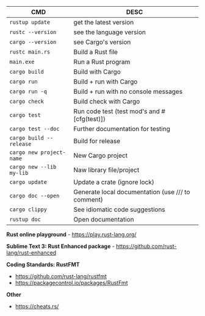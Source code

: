 CMD | DESC
--- | ----
`rustup update` | get the latest version
`rustc --version` | see the language version
`cargo --version` | see Cargo's version
`rustc main.rs` | Build a Rust file
`main.exe` | Run a Rust program
`cargo build`| Build with Cargo
`cargo run` | Build + run with Cargo
`cargo run -q` | Build + run with no console messages
`cargo check` | Build check with Cargo
`cargo test` | Run code test (test mod's and #[cfg(test)])
`cargo test --doc` | Further documentation for testing
`cargo build --release` | Build for release
`cargo new project-name` | New Cargo project
`cargo new --lib my-lib` | Naw library file/project
`cargo update` | Update a crate (ignore lock)
`cargo doc --open` | Generate local documentation (use /// to comment)
`cargo clippy` | See idiomatic code suggestions
`rustup doc` | Open documentation

**Rust online playground** - https://play.rust-lang.org/

**Sublime Text 3: Rust Enhanced package** - https://github.com/rust-lang/rust-enhanced

**Coding Standards: RustFMT**

- https://github.com/rust-lang/rustfmt
- https://packagecontrol.io/packages/RustFmt

**Other**

- https://cheats.rs/
